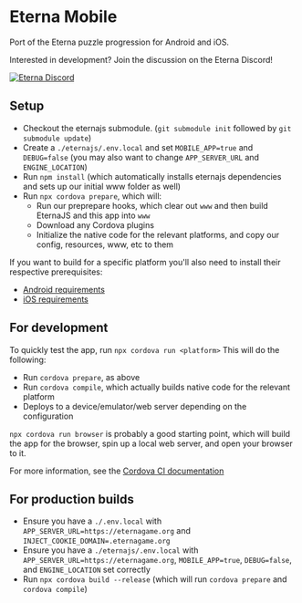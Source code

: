 # Eterna Mobile
Port of the Eterna puzzle progression for Android and iOS.

Interested in development? Join the discussion on the Eterna Discord!

[![Eterna Discord](https://discord.com/api/guilds/702618517589065758/widget.png?style=banner2)](https://discord.gg/KYeTwux)

## Setup
- Checkout the eternajs submodule. (`git submodule init` followed by `git submodule update`)
- Create a `./eternajs/.env.local` and set `MOBILE_APP=true` and `DEBUG=false` (you may also want to change `APP_SERVER_URL` and `ENGINE_LOCATION`)
- Run `npm install` (which automatically installs eternajs dependencies and sets up our initial www folder as well)
- Run `npx cordova prepare`, which will:
    - Run our preprepare hooks, which clear out `www` and then build EternaJS and this app into `www`
    - Download any Cordova plugins
    - Initialize the native code for the relevant platforms, and copy our config, resources, www, etc to them

If you want to build for a specific platform you'll also need to install their respective prerequisites:
- [Android requirements](https://cordova.apache.org/docs/en/latest/guide/platforms/android/index.html)
- [iOS requirements](https://cordova.apache.org/docs/en/latest/guide/platforms/ios/index.html)

## For development
To quickly test the app, run `npx cordova run <platform>`
This will do the following:
- Run `cordova prepare`, as above
- Run `cordova compile`, which actually builds native code for the relevant platform
- Deploys to a device/emulator/web server depending on the configuration

`npx cordova run browser` is probably a good starting point, which will build the app for the browser, spin up
a local web server, and open your browser to it.

For more information, see the [Cordova CI documentation](https://cordova.apache.org/docs/en/latest/reference/cordova-cli/)

## For production builds
- Ensure you have a `./.env.local` with `APP_SERVER_URL=https://eternagame.org` and `INJECT_COOKIE_DOMAIN=.eternagame.org`
- Ensure you have a `./eternajs/.env.local` with `APP_SERVER_URL=https://eternagame.org`, `MOBILE_APP=true`, `DEBUG=false`, and `ENGINE_LOCATION` set correctly
- Run `npx cordova build --release` (which will run `cordova prepare` and `cordova compile`)
